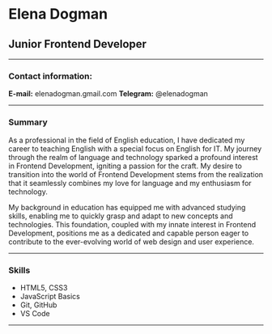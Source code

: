 # Elena Dogman 
## Junior Frontend Developer
---
### Contact information:
**E-mail:** elenadogman.gmail.com 
**Telegram:** @elenadogman

---
### Summary 
As a professional in the field of English education, I have dedicated my career to teaching English with a special focus on English for IT. My journey through the realm of language and technology sparked a profound interest in Frontend Development, igniting a passion for the craft. My desire to transition into the world of Frontend Development stems from the realization that it seamlessly combines my love for language and my enthusiasm for technology.

My background in education has equipped me with advanced studying skills, enabling me to quickly grasp and adapt to new concepts and technologies. This foundation, coupled with my innate interest in Frontend Development, positions me as a dedicated and capable person eager to contribute to the ever-evolving world of web design and user experience.

---

### Skills
* HTML5, CSS3
* JavaScript Basics
* Git, GitHub
* VS Code

---